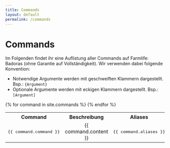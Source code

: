 ```yaml
---
title: Commands
layout: default
permalink: /commands
---
```


# Commands

Im Folgenden findet ihr eine Auflistung aller Commands auf Farmlife: Badoras
(ohne Garantie auf Vollständigkeit). Wir verwenden dabei folgende Konvention:
- Notwendige Argumente werden mit geschweiften Klammern dargestellt. Bsp.: `{Argument}`
- Optionale Argumente werden mit eckigen Klammern dargestellt. Bsp.: `[Argument]`

<table>
	<tr>
		<th>
			Command
		</th>
		<th>
			Beschreibung
		</th>
		<th>
			Aliases
		</th>
	</tr>
	{% for command in site.commands %}
	<tr>
		<td>
			<center><pre>{{ command.command }}</pre></center>
		</td>
		<td>
			<center>{{ command.content }}</center>
		</td>
		<td>
			<center><pre>{{ command.aliases }}</pre></center>
		</td>
	</tr>
	{% endfor %}
</table>
